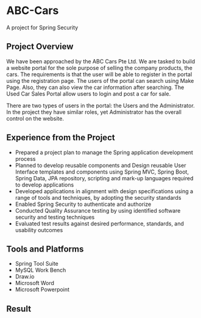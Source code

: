 # ABC-Cars

A project for Spring Security

## Project Overview

We have been approached by the ABC Cars Pte Ltd. We are tasked to build a website portal for the sole purpose of selling the company products, the cars. The requirements is that the user will be able to register in the portal using the registration page. The users of the portal can search using Make Page. Also, they can also view the car information after searching. The Used Car Sales Portal allow users to login and post a car for sale. 

There are two types of users in the portal: the Users and the Administrator. In the project they have similar roles, yet Administrator has the overall control on the website.


## Experience from the Project

- Prepared a project plan to manage the Spring application development process
- Planned to develop reusable components and Design reusable User Interface templates and components using Spring MVC, Spring Boot, Spring Data, JPA repository, scripting and mark-up languages required to develop applications
- Developed applications in alignment with design specifications using a range of tools and techniques, by adopting the security standards
- Enabled Spring Security to authenticate and authorize
- Conducted Quality Assurance testing by using identified software security and testing techniques
- Evaluated test results against desired performance, standards, and usability outcomes

## Tools and Platforms

- Spring Tool Suite
- MySQL Work Bench
- Draw.io
- Microsoft Word
- Microsoft Powerpoint

## Result
